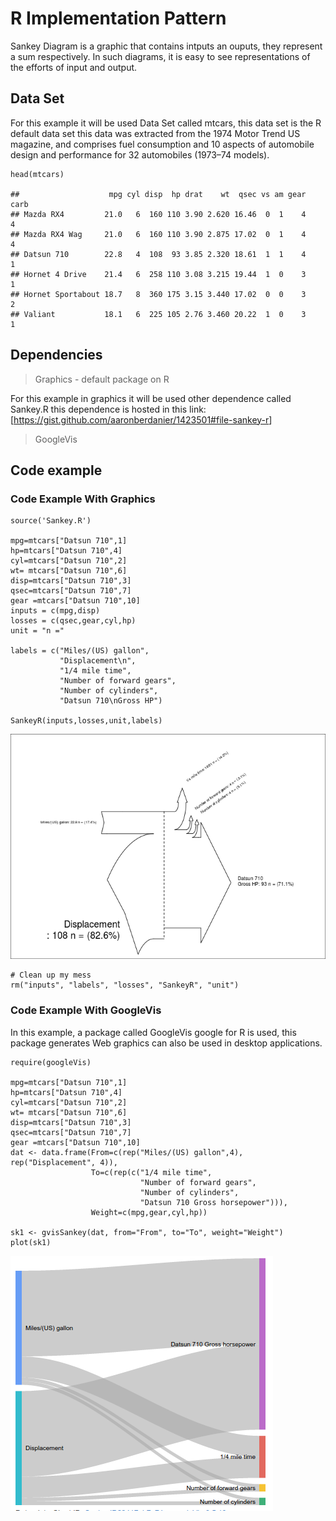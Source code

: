 R Implementation Pattern
========================

Sankey Diagram is a graphic that contains intputs an ouputs, they
represent a sum respectively. In such diagrams, it is easy to see
representations of the efforts of input and output.

Data Set
--------

For this example it will be used Data Set called mtcars, this data set
is the R default data set this data was extracted from the 1974 Motor
Trend US magazine, and comprises fuel consumption and 10 aspects of
automobile design and performance for 32 automobiles (1973–74 models).

    head(mtcars)

    ##                    mpg cyl disp  hp drat    wt  qsec vs am gear carb
    ## Mazda RX4         21.0   6  160 110 3.90 2.620 16.46  0  1    4    4
    ## Mazda RX4 Wag     21.0   6  160 110 3.90 2.875 17.02  0  1    4    4
    ## Datsun 710        22.8   4  108  93 3.85 2.320 18.61  1  1    4    1
    ## Hornet 4 Drive    21.4   6  258 110 3.08 3.215 19.44  1  0    3    1
    ## Hornet Sportabout 18.7   8  360 175 3.15 3.440 17.02  0  0    3    2
    ## Valiant           18.1   6  225 105 2.76 3.460 20.22  1  0    3    1

Dependencies
------------

> Graphics - default package on R

For this example in graphics it will be used other dependence called
Sankey.R this dependence is hosted in this link:
\[<https://gist.github.com/aaronberdanier/1423501#file-sankey-r>\]

> GoogleVis

Code example
------------

### Code Example With Graphics

    source('Sankey.R')

    mpg=mtcars["Datsun 710",1]
    hp=mtcars["Datsun 710",4]
    cyl=mtcars["Datsun 710",2]
    wt= mtcars["Datsun 710",6]
    disp=mtcars["Datsun 710",3]
    qsec=mtcars["Datsun 710",7]
    gear =mtcars["Datsun 710",10]
    inputs = c(mpg,disp)
    losses = c(qsec,gear,cyl,hp)
    unit = "n ="

    labels = c("Miles/(US) gallon",
               "Displacement\n",
               "1/4 mile time",
               "Number of forward gears",
               "Number of cylinders",
               "Datsun 710\nGross HP")

    SankeyR(inputs,losses,unit,labels)

![](A51-Sankey_Diagram_files/figure-markdown_strict/unnamed-chunk-2-1.png)<!-- -->

    # Clean up my mess
    rm("inputs", "labels", "losses", "SankeyR", "unit")

### Code Example With GoogleVis

In this example, a package called GoogleVis google for R is used, this
package generates Web graphics can also be used in desktop applications.

    require(googleVis)

    mpg=mtcars["Datsun 710",1]
    hp=mtcars["Datsun 710",4]
    cyl=mtcars["Datsun 710",2]
    wt= mtcars["Datsun 710",6]
    disp=mtcars["Datsun 710",3]
    qsec=mtcars["Datsun 710",7]
    gear =mtcars["Datsun 710",10]
    dat <- data.frame(From=c(rep("Miles/(US) gallon",4), rep("Displacement", 4)),
                      To=c(rep(c("1/4 mile time",
                                 "Number of forward gears",
                                 "Number of cylinders",
                                 "Datsun 710 Gross horsepower"))),
                      Weight=c(mpg,gear,cyl,hp))

    sk1 <- gvisSankey(dat, from="From", to="To", weight="Weight")
    plot(sk1)

![](A51-Sankey_Diagram_files/figure-markdown_strict/unnamed-chunk-2-2.png)